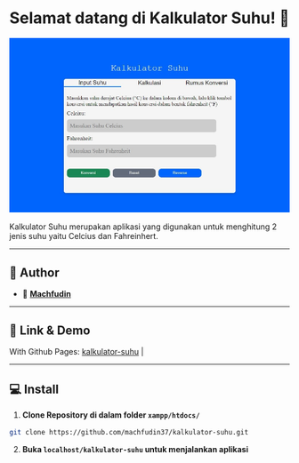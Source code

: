 <h1 align="center">Selamat datang di Kalkulator Suhu! 👋</h1>

![User Interface](https://github.com/machfudin37/kalkulator-suhu/blob/main/images/user-interface.jpg)

Kalkulator Suhu merupakan aplikasi yang digunakan untuk menghitung 2 jenis suhu yaitu Celcius dan Fahreinhert.

------------

## 🧑 Author

- 👤 <a href="https://github.com/machfudin37"> **Machfudin**</a>

------------

## 🔗 Link & Demo 

With Github Pages:  [kalkulator-suhu](https://machfudin37.github.io/kalkulator-suhu/) |


------------

## 💻 Install

1. **Clone Repository di dalam folder ```xampp/htdocs/```**
```bash
git clone https://github.com/machfudin37/kalkulator-suhu.git
```

2. **Buka ```localhost/kalkulator-suhu``` untuk menjalankan aplikasi**
